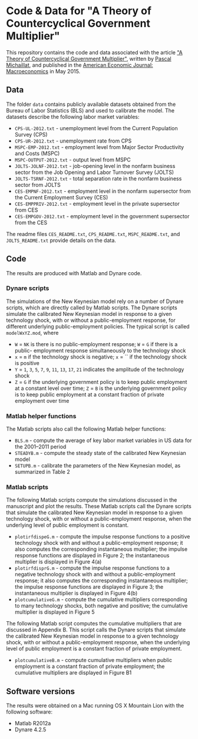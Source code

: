 # Code & Data for "A Theory of Countercyclical Government Multiplier"

This repository contains the code and data associated with the article ["A Theory of Countercyclical Government Multiplier"](https://www.pascalmichaillat.org/2.html), written by [Pascal Michaillat](https://www.pascalmichaillat.org), and published in the [American Economic Journal: Macroeconomics](https://doi.org/10.1257/mac.6.1.190) in May 2015.

## Data

The folder `data` contains publicly available datasets obtained from the Bureau of Labor Statistics (BLS) and used to calibrate the model. The datasets describe the following labor market variables:

* `CPS-UL-2012.txt` - unemployment level from the Current Population Survey (CPS)
* `CPS-UR-2012.txt` - unemployment rate from CPS
* `MSPC-EMP-2012.txt` - employment level from Major Sector Productivity and
Costs (MSPC)
* `MSPC-OUTPUT-2012.txt` - output level from MSPC
* `JOLTS-JOLNF-2012.txt` - job-opening level in the nonfarm business sector from
the Job Opening and Labor Turnover Survey (JOLTS)
* `JOLTS-TSRNF-2012.txt` - total separation rate in the nonfarm business sector
from JOLTS
* `CES-EMPNF-2012.txt` - employment level in the nonfarm supersector from the
Current Employment Survey (CES)
* `CES-EMPPRIV-2012.txt` - employment level in the private supersector from
CES
* `CES-EMPGOV-2012.txt` - employment level in the government supersector
from the CES

The readme files `CES_README.txt`, `CPS_README.txt`, `MSPC_README.txt`, and `JOLTS_README.txt` provide details on the data.

## Code

The results are produced with Matlab and Dynare code.

### Dynare scripts

The simulations of the New Keynesian model rely on a number of Dynare scripts, which are directly called by Matlab scripts. The Dynare scripts simulate the calibrated New Keynesian model in response to a given technology shock, with or without a public-employment response, for different underlying public-employment policies. The typical script is called `modelWxYZ.mod`, where

* `W` = `NK` is there is no public-employment response; `W` = `G` if there is a public- employment response simultaneously to the technology shock
* `x` = `m` if the technology shock is negative; `x` = `` if the technology shock is positive
* `Y` = `1`, `3`, `5`, `7`, `9`, `11`, `13`, `17`, `21` indicates the amplitude of the technology shock
* `Z` = `G` if the underlying government policy is to keep public employment at a
constant level over time; `Z` = `B` is the underlying government policy is to keep
public employment at a constant fraction of private employment over time

### Matlab helper functions

The Matlab scripts also call the following Matlab helper functions:

* `BLS.m` - compute the average of key labor market variables in US data for the 2001–2011 period
* `STEADYB.m` - compute the steady state of the calibrated New Keynesian model
* `SETUPB.m` - calibrate the parameters of the New Keynesian model, as summarized in Table 2

### Matlab scripts

The following Matlab scripts compute the simulations discussed in the manuscript and plot the results. These Matlab scripts call the Dynare scripts that simulate the calibrated New Keynesian model in response to a given technology shock, with or without a public-employment response, when the underlying level of public employment is constant.

* `plotirfdispeG.m` - compute the impulse response functions to a positive technology shock with and without a public-employment response; it also computes the corresponding instantaneous multiplier; the impulse response functions are displayed in Figure 2; the instantaneous multiplier is displayed in Figure 4(a)
* `plotirfdisprG.m` - compute the impulse response functions to a negative technology shock with and without a public-employment response; it also computes the corresponding instantaneous multiplier; the impulse response functions are displayed in Figure 3; the instantaneous multiplier is displayed in Figure 4(b)
* `plotcumulativeG.m` - compute the cumulative multipliers corresponding to many technology shocks, both negative and positive; the cumulative multiplier is displayed in Figure 5


The following Matlab script computes the cumulative multipliers that are discussed in Appendix B. This script calls the Dynare scripts that simulate the calibrated New Keynesian model in response to a given technology shock, with or without a public-employment response, when the underlying level of public employment is a constant fraction of private employment. 

* `plotcumulativeB.m` -  compute cumulative multipliers when public employment is a constant fraction of private employment; the cumulative multipliers are displayed in Figure B1

## Software versions

The results were obtained on a Mac running OS X Mountain Lion with the following software:

* Matlab R2012a
* Dynare 4.2.5
